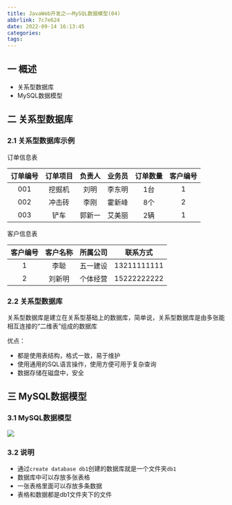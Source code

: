 ```yaml
---
title: JavaWeb开发之——MySQL数据模型(04)
abbrlink: 7c7e624
date: 2022-09-14 16:13:45
categories:
tags:
---
```

## 一 概述

* 关系型数据库
* MySQL数据模型

<!--more-->

## 二 关系型数据库

### 2.1 关系型数据库示例

订单信息表

| 订单编号 | 订单项目 | 负责人 | 业务员 | 订单数量 | 客户编号 |
| :------: | :------: | :----: | :----: | :------: | :------: |
|   001    |  挖掘机  |  刘明  | 李东明 |   1台    |    1     |
|   002    |  冲击砖  |  李刚  | 霍新峰 |   8个    |    2     |
|   003    |   铲车   | 郭新一 | 艾美丽 |   2辆    |    1     |

客户信息表

| 客户编号 | 客户名称 | 所属公司 |  联系方式   |
| :------: | :------: | :------: | :---------: |
|    1     |   李聪   | 五一建设 | 13211111111 |
|    2     |  刘新明  | 个体经营 | 15222222222 |

### 2.2 关系型数据库

关系型数据库是建立在关系型基础上的数据库，简单说，关系型数据库是由多张能相互连接的“二维表”组成的数据库

优点：

* 都是使用表结构，格式一致，易于维护
* 使用通用的SQL语言操作，使用方便可用于复杂查询
* 数据存储在磁盘中，安全

## 三 MySQL数据模型

### 3.1 MySQL数据模型

![][1]

### 3.2 说明

* 通过`create database db1`创建的数据库就是一个文件夹`db1`
* 数据库中可以存放多张表格
* 一张表格里面可以存放多条数据
* 表格和数据都是db1文件夹下的文件

[1]:https://cdn.jsdelivr.net/gh/PGzxc/CDN/blog-java/javaweb-04-mysql-model.png


